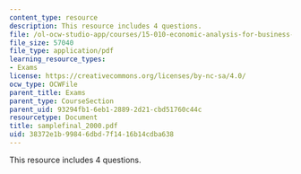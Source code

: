```yaml
---
content_type: resource
description: This resource includes 4 questions.
file: /ol-ocw-studio-app/courses/15-010-economic-analysis-for-business-decisions-fall-2004/38372e1b99846dbd7f1416b14cdba638_samplefinal_2000.pdf
file_size: 57040
file_type: application/pdf
learning_resource_types:
- Exams
license: https://creativecommons.org/licenses/by-nc-sa/4.0/
ocw_type: OCWFile
parent_title: Exams
parent_type: CourseSection
parent_uid: 93294fb1-6eb1-2889-2d21-cbd51760c44c
resourcetype: Document
title: samplefinal_2000.pdf
uid: 38372e1b-9984-6dbd-7f14-16b14cdba638
---
```

This resource includes 4 questions.